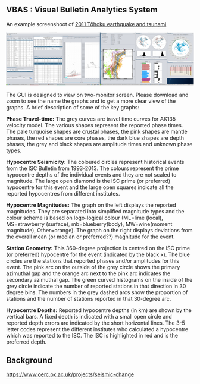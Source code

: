 

## VBAS : Visual Bulletin Analytics System

An example screenshoot of [2011 Tōhoku earthquake and tsunami](https://en.wikipedia.org/wiki/2011_T%C5%8Dhoku_earthquake_and_tsunami)

![alt tag](figures/vbas-screen.png)

The GUI is designed to view on two-monitor screen. Please download and zoom to see the name the graphs and to get a more clear view of the graphs.  A brief description of some of the key graphs: 

**Phase Travel-time:** The grey curves are travel time curves for AK135 velocity model.  The various shapes represent the reported phase times.  The pale turquoise shapes are crustal phases, the pink shapes are mantle phases, the red shapes are core phases, the dark blue shapes are depth phases, the grey and black shapes are amplitude times and unknown phase types. 

**Hypocentre Seismicity:**  The coloured circles represent historical events from the ISC Bulletin from 1993-2013. The colours represent the prime hypocentre depths of the individual events and they are not scaled to magnitude. The large open diamond is the ISC prime (or preferred) hypocentre for this event and the large open squares indicate all the reported hypocentres from different institutes.

**Hypocentre Magnitudes:** The graph on the left displays the reported magnitudes. They are separated into simplified magnitude types and the colour scheme is based on logo-logical colour (ML=lime (local), MS=strawberry (surface), mb=blueberry(body), MW=wine(moment magnitude), Other=orange). The graph on the right displays deviations from the overall mean (or median or preferred??) magnitude for the event. 

**Station Geometry:** This 360-degree projection is centred on the ISC prime (or preferred) hypocentre for the event (indicated by the black x). The blue circles are the stations that reported phases and/or amplitudes for this event. The pink arc on the outside of the grey circle shows the primary azimuthal gap and the orange arc next to the pink arc indicates the secondary azimuthal gap. The green curved histograms on the inside of the grey circle indicate the number of reported stations in that direction in 30 degree bins. The numbers in the grey dashed arcs show the proportion of stations and the number of stations reported in that 30-degree arc.

**Hypocentre Depths:** Reported hypocentre depths (in km) are shown by the vertical bars.  A fixed depth is indicated with a small open circle and reported depth errors are indicated by the short horizontal lines. The 3-5 letter codes represent the different institutes who calculated a hypocentre which was reported to the ISC. The ISC is highlighted in red and is the preferred depth.



## Background 

https://www.oerc.ox.ac.uk/projects/seismic-change

